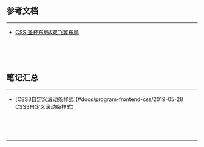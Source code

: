 ## 参考文档

---

* [CSS 圣杯布局&双飞翼布局](https://www.cnblogs.com/imwtr/p/4441741.html)



<br/><br/><br/>



## 笔记汇总

---

* [CSS3自定义滚动条样式](#docs/program-frontend-css/2019-05-28 CSS3自定义滚动条样式)



<br/><br/><br/>

---


